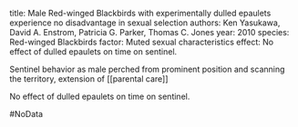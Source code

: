 title: Male Red-winged Blackbirds with experimentally dulled epaulets experience no disadvantage in sexual selection
authors: Ken Yasukawa, David A. Enstrom, Patricia G. Parker, Thomas C. Jones
year: 2010
species: Red-winged Blackbirds
factor: Muted sexual characteristics
effect: No effect of dulled epaulets on time on sentinel.

Sentinel behavior as male perched from prominent position and scanning the territory, extension of [[parental care]] 

No effect of dulled epaulets on time on sentinel.

 #NoData 